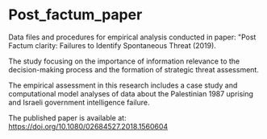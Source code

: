 # Post_factum_paper
Data files and procedures for empirical analysis conducted in paper: "Post Factum clarity: Failures to Identify Spontaneous Threat (2019).  
  
The study focusing on the importance of information relevance to the decision-making process and the formation of strategic threat assessment.  
  
The empirical assessment in this research includes a case study and computational model analyses of data about the Palestinian 1987 uprising and Israeli government intelligence failure.  
  
The published paper is available at: https://doi.org/10.1080/02684527.2018.1560604
